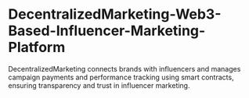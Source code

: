 # DecentralizedMarketing-Web3-Based-Influencer-Marketing-Platform
DecentralizedMarketing connects brands with influencers and manages campaign payments and performance tracking using smart contracts, ensuring transparency and trust in influencer marketing.
